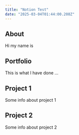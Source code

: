 ```yaml
---
title: "Notion Test"
date: "2025-03-04T01:44:00.208Z"
---
```



## About

Hi my name is


## Portfolio

This is what I have done …


## Project 1

Some info about project 1


## Project 2

Some info about project 2

